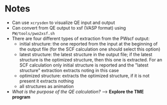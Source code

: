 # Notes

* Can use `xcrysden` to visualize QE input and output
* Can convert from QE output to xsf (VASP format) using `PW/tools/pwo2xsf.sh`
* There are four different types of extraction from the PWscf output:
  * initial structure: the one reported from the input at the beginning of the output file (for the SCF calculation one should select this option)
  * latest structure: the latest structure in the output file; if the latest structure is the optimized structure, then this one is extracted. For an SCF calculation only initial structure is reported and the "latest structure" extraction extracts noting in this case
  * optimized structure: extracts the optimized structure, if it is not present it extracts nothing
  * all structures as animation 
* *What is the purpose of the QE calculation?* --> **Explore the TME program**
